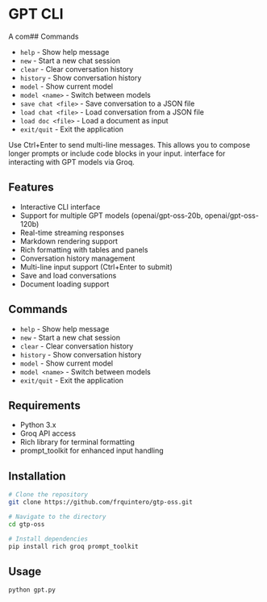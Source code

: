 # GPT CLI

A com## Commands

- `help` - Show help message
- `new` - Start a new chat session
- `clear` - Clear conversation history
- `history` - Show conversation history
- `model` - Show current model
- `model <name>` - Switch between models
- `save chat <file>` - Save conversation to a JSON file
- `load chat <file>` - Load conversation from a JSON file
- `load doc <file>` - Load a document as input
- `exit/quit` - Exit the application

Use Ctrl+Enter to send multi-line messages. This allows you to compose longer prompts or include code blocks in your input. interface for interacting with GPT models via Groq.

## Features

- Interactive CLI interface
- Support for multiple GPT models (openai/gpt-oss-20b, openai/gpt-oss-120b)
- Real-time streaming responses
- Markdown rendering support
- Rich formatting with tables and panels
- Conversation history management
- Multi-line input support (Ctrl+Enter to submit)
- Save and load conversations
- Document loading support

## Commands

- `help` - Show help message
- `new` - Start a new chat session
- `clear` - Clear conversation history
- `history` - Show conversation history
- `model` - Show current model
- `model <name>` - Switch between models
- `exit/quit` - Exit the application

## Requirements

- Python 3.x
- Groq API access
- Rich library for terminal formatting
- prompt_toolkit for enhanced input handling

## Installation

```bash
# Clone the repository
git clone https://github.com/frquintero/gtp-oss.git

# Navigate to the directory
cd gtp-oss

# Install dependencies
pip install rich groq prompt_toolkit
```

## Usage

```bash
python gpt.py
```
